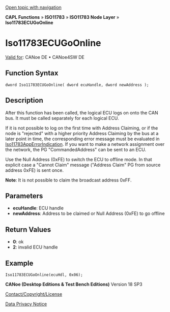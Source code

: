 [Open topic with navigation](../../../../../../CANoeDEFamily.htm#Topics/CAPLFunctions/ISO11783/ISONodeLayer/Functions/CAPLfunctionIso11783ECUGoOnline.md)

**CAPL Functions** » **ISO11783** » **ISO11783 Node Layer** » **Iso11783ECUGoOnline**

# Iso11783ECUGoOnline

[Valid for](../../../../Shared/FeatureAvailability.md): CANoe DE • CANoe4SW DE

## Function Syntax

```
dword Iso11783ECUGoOnline( dword ecuHandle, dword newAddress );
```

## Description

After this function has been called, the logical ECU logs on onto the CAN bus. It must be called separately for each logical ECU.

If it is not possible to log on the first time with Address Claiming, or if the node is "rejected" with a higher priority Address Claiming by the bus at a later point in time, the corresponding error message must be evaluated in [Iso11783AppErrorIndication](CAPLfunctionIso11783AppErrorIndication.md). If you want to make a network assignment over the network, the PG "CommandedAddress" can be sent to an ECU.

Use the Null Address (0xFE) to switch the ECU to offline mode. In that explicit case a "Cannot Claim" message ("Address Claim" PG from source address 0xFE) is sent once.

**Note**: It is not possible to claim the broadcast address 0xFF.

## Parameters

- **ecuHandle**: ECU handle
- **newAddress**: Address to be claimed or Null Address (0xFE) to go offline

## Return Values

- **0**: ok
- **2**: invalid ECU handle

## Example

```
Iso11783ECUGoOnline(ecuHdl, 0x06);
```

**CANoe (Desktop Editions & Test Bench Editions)** Version 18 SP3

[Contact/Copyright/License](../../../../Shared/ContactCopyrightLicense.md)

[Data Privacy Notice](https://www.vector.com/int/en/company/get-info/privacy-policy/)
